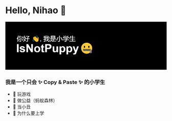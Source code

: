 # Hello, Nihao 👋
<img src="https://raw.githubusercontent.com/IsNotPuppy/IsNotPuppy/main/download.png" alt="banner that says Sarah hart Landolt - software developer, artist, designer">

### 我是一个只会 ✨ Copy & Paste ✨ 的小学生

- 🔭 玩游戏
- 🌱 做公益（蚂蚁森林）
- 🤡 当小丑
- 🤔 为什么要上学
